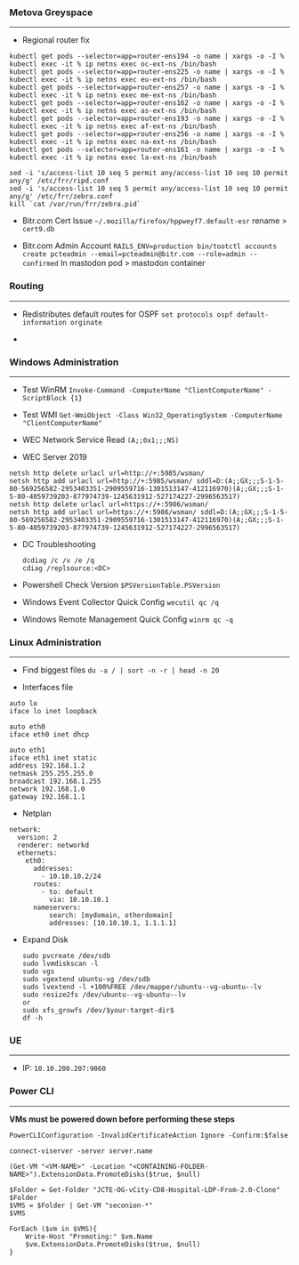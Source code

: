 ### Metova Greyspace
---

- Regional router fix
```
kubectl get pods --selector=app=router-ens194 -o name | xargs -o -I % kubectl exec -it % ip netns exec oc-ext-ns /bin/bash 
kubectl get pods --selector=app=router-ens225 -o name | xargs -o -I % kubectl exec -it % ip netns exec eu-ext-ns /bin/bash
kubectl get pods --selector=app=router-ens257 -o name | xargs -o -I % kubectl exec -it % ip netns exec me-ext-ns /bin/bash
kubectl get pods --selector=app=router-ens162 -o name | xargs -o -I % kubectl exec -it % ip netns exec as-ext-ns /bin/bash
kubectl get pods --selector=app=router-ens193 -o name | xargs -o -I % kubectl exec -it % ip netns exec af-ext-ns /bin/bash
kubectl get pods --selector=app=router-ens256 -o name | xargs -o -I % kubectl exec -it % ip netns exec na-ext-ns /bin/bash
kubectl get pods --selector=app=router-ens161 -o name | xargs -o -I % kubectl exec -it % ip netns exec la-ext-ns /bin/bash

sed -i 's/access-list 10 seq 5 permit any/access-list 10 seq 10 permit any/g' /etc/frr/ripd.conf
sed -i 's/access-list 10 seq 5 permit any/access-list 10 seq 10 permit any/g' /etc/frr/zebra.conf
kill `cat /var/run/frr/zebra.pid`
```

- Bitr.com Cert Issue
  `~/.mozilla/firefox/hppweyf7.default-esr` rename > `cert9.db`

- Bitr.com Admin Account
  `RAILS_ENV=production bin/tootctl accounts create pcteadmin --email=pcteadmin@bitr.com --role=admin --confirmed` In mastodon pod > mastodon container



### Routing
---

- Redistributes default routes for OSPF
 `set protocols ospf default-information orginate` 

- 


### Windows Administration
---

- Test WinRM
 `Invoke-Command -ComputerName "ClientComputerName" -ScriptBlock {1}`  

- Test WMI
 `Get-WmiObject -Class Win32_OperatingSystem -ComputerName "ClientComputerName"`

- WEC Network Service Read
 `(A;;0x1;;;NS)`

- WEC Server 2019
```
netsh http delete urlacl url=http://+:5985/wsman/
netsh http add urlacl url=http://+:5985/wsman/ sddl=D:(A;;GX;;;S-1-5-80-569256582-2953403351-2909559716-1301513147-412116970)(A;;GX;;;S-1-5-80-4059739203-877974739-1245631912-527174227-2996563517)
netsh http delete urlacl url=https://+:5986/wsman/
netsh http add urlacl url=https://+:5986/wsman/ sddl=D:(A;;GX;;;S-1-5-80-569256582-2953403351-2909559716-1301513147-412116970)(A;;GX;;;S-1-5-80-4059739203-877974739-1245631912-527174227-2996563517)
```
- DC Troubleshooting
  ```
  dcdiag /c /v /e /q
  cdiag /replsource:<DC>
  ```
- Powershell Check Version
  `$PSVersionTable.PSVersion`

- Windows Event Collector Quick Config
  `wecutil qc /q`

- Windows Remote Management Quick Config
  `winrm qc -q`


### Linux Administration
---

- Find biggest files
 `du -a / | sort -n -r | head -n 20`

- Interfaces file
 ```
auto lo
iface lo inet loopback

auto eth0
iface eth0 inet dhcp

auto eth1
iface eth1 inet static
address 192.168.1.2
netmask 255.255.255.0
broadcast 192.168.1.255
network 192.168.1.0
gateway 192.168.1.1
```

- Netplan
```
network:
  version: 2
  renderer: networkd
  ethernets:
    eth0:
      addresses:
        - 10.10.10.2/24
      routes:
        - to: default
          via: 10.10.10.1
      nameservers:
          search: [mydomain, otherdomain]
          addresses: [10.10.10.1, 1.1.1.1]
```

- Expand Disk
  ```
  sudo pvcreate /dev/sdb 
  sudo lvmdiskscan -l 
  sudo vgs
  sudo vgextend ubuntu-vg /dev/sdb 
  sudo lvextend -l +100%FREE /dev/mapper/ubuntu--vg-ubuntu--lv 
  sudo resize2fs /dev/ubuntu--vg-ubuntu--lv 
  or
  sudo xfs_growfs /dev/$your-target-dir$ 
  df -h
  ```

### UE
---

- IP:
`10.10.200.207:9060`

### Power CLI
---

**VMs must be powered down before performing these steps**

`PowerCLIConfiguration -InvalidCertificateAction Ignore -Confirm:$false`

`connect-viserver -server server.name`

`(Get-VM "<VM-NAME>" -Location "<CONTAINING-FOLDER-NAME>").ExtensionData.PromoteDisks($true, $null)`

```
$Folder = Get-Folder "JCTE-OG-vCity-CD8-Hospital-LDP-From-2.0-Clone"
$Folder
$VMS = $Folder | Get-VM "seconion-*"
$VMS

ForEach ($vm in $VMS){
    Write-Host "Promoting:" $vm.Name
    $vm.ExtensionData.PromoteDisks($true, $null)
}
```
